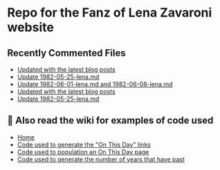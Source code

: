 # Repo for the Fanz of Lena Zavaroni website

## Recently Commented Files
<!-- BLOG-POST-LIST:START -->
- [Updated with the latest blog posts](https://github.com/FanzOfLenaZavaroni/fanzoflenazavaroni.github.io/commit/296e692f3cdb3bc6a0221ff50a9eb93bdac6a079)
- [Update 1982-05-25-lena.md](https://github.com/FanzOfLenaZavaroni/fanzoflenazavaroni.github.io/commit/9e751374311d78bc14bc4b740df827d262cac667)
- [Update 1982-06-01-lena.md and 1982-06-08-lena.md](https://github.com/FanzOfLenaZavaroni/fanzoflenazavaroni.github.io/commit/51a4f976973fd377e01eebbb80b6322170aecfa8)
- [Updated with the latest blog posts](https://github.com/FanzOfLenaZavaroni/fanzoflenazavaroni.github.io/commit/d07fd5acffb66ee237e1790a735b01efe6558a39)
- [Update 1982-05-25-lena.md](https://github.com/FanzOfLenaZavaroni/fanzoflenazavaroni.github.io/commit/2434720c3e0e55c5dfc158f4527bf11af1cc956f)
<!-- BLOG-POST-LIST:END -->

## :notebook: Also read the wiki for examples of code used
* [Home](https://github.com/FanzOfLenaZavaroni/fanzoflenazavaroni.github.io/wiki)
* [Code used to generate the "On This Day" links](https://github.com/FanzOfLenaZavaroni/fanzoflenazavaroni.github.io/wiki/On-This-Day-Code)
* [Code used to population an On This Day page](https://github.com/FanzOfLenaZavaroni/fanzoflenazavaroni.github.io/wiki/Code-used-to-population-an-On-This-Day-page)
* [Code used to generate the number of years that have past](https://github.com/FanzOfLenaZavaroni/fanzoflenazavaroni.github.io/wiki/Number-of-years-gone-by-code)
